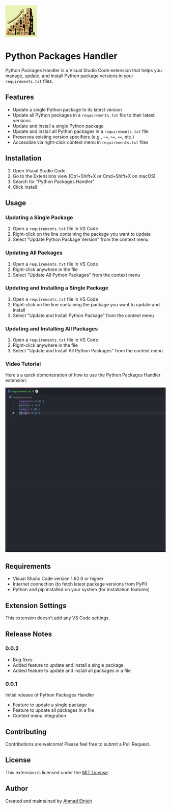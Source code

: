 <img src="./assets/icon.jpeg" alt="Python Packages Handler Tutorial" width="100"/>

# Python Packages Handler

Python Packages Handler is a Visual Studio Code extension that helps you manage, update, and install Python package versions in your `requirements.txt` files.

## Features

- Update a single Python package to its latest version
- Update all Python packages in a `requirements.txt` file to their latest versions
- Update and install a single Python package
- Update and install all Python packages in a `requirements.txt` file
- Preserves existing version specifiers (e.g., `~=`, `>=`, `==`, etc.)
- Accessible via right-click context menu in `requirements.txt` files

## Installation

1. Open Visual Studio Code
2. Go to the Extensions view (Ctrl+Shift+X or Cmd+Shift+X on macOS)
3. Search for "Python Packages Handler"
4. Click Install

## Usage

### Updating a Single Package

1. Open a `requirements.txt` file in VS Code
2. Right-click on the line containing the package you want to update
3. Select "Update Python Package Version" from the context menu

### Updating All Packages

1. Open a `requirements.txt` file in VS Code
2. Right-click anywhere in the file
3. Select "Update All Python Packages" from the context menu

### Updating and Installing a Single Package

1. Open a `requirements.txt` file in VS Code
2. Right-click on the line containing the package you want to update and install
3. Select "Update and Install Python Package" from the context menu

### Updating and Installing All Packages

1. Open a `requirements.txt` file in VS Code
2. Right-click anywhere in the file
3. Select "Update and Install All Python Packages" from the context menu

### Video Tutorial

Here's a quick demonstration of how to use the Python Packages Handler extension:

![Python Packages Handler Tutorial](./assets/tutorial.gif)

## Requirements

- Visual Studio Code version 1.92.0 or higher
- Internet connection (to fetch latest package versions from PyPI)
- Python and pip installed on your system (for installation features)

## Extension Settings

This extension doesn't add any VS Code settings.

## Release Notes

### 0.0.2

- Bug fixes
- Added feature to update and install a single package
- Added feature to update and install all packages in a file

### 0.0.1

Initial release of Python Packages Handler

- Feature to update a single package
- Feature to update all packages in a file
- Context menu integration

## Contributing

Contributions are welcome! Please feel free to submit a Pull Request.

## License

This extension is licensed under the [MIT License](LICENSE.md).

## Author

Created and maintained by [Ahmad Einieh](https://github.com/ahmad-einieh)
